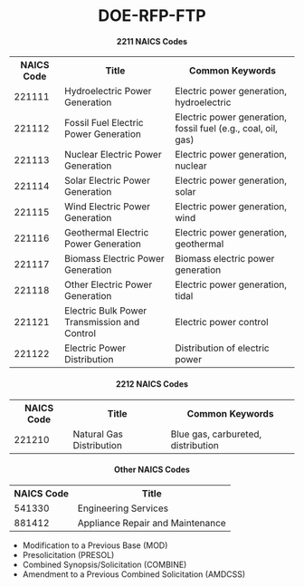 <h1 style="text-align:center">DOE-RFP-FTP</h1>

<h4 style="text-align:center">2211 NAICS Codes</h4>
<table style="width:100%">
  <tr>
    <th>NAICS Code</th>
    <th>Title</th>
    <th>Common Keywords</th>
  </tr>
  <tr>
    <td>221111</td>
    <td>Hydroelectric Power Generation</td>
    <td>Electric power generation, hydroelectric</td>
  </tr>
  <tr>
    <td>221112</td>
    <td>Fossil Fuel Electric Power Generation</td>
    <td>Electric power generation, fossil fuel (e.g., coal, oil, gas)</td>
  </tr>
  <tr>
    <td>221113</td>
    <td>Nuclear Electric Power Generation</td>
    <td>Electric power generation, nuclear</td>
  </tr>
  <tr>
    <td>221114</td>
    <td>Solar Electric Power Generation</td>
    <td>Electric power generation, solar</td>
  </tr>
  <tr>
    <td>221115</td>
    <td>Wind Electric Power Generation</td>
    <td>Electric power generation, wind</td>
  </tr>
  <tr>
    <td>221116</td>
    <td>Geothermal Electric Power Generation</td>
    <td>Electric power generation, geothermal</td>
  </tr>
  <tr>
    <td>221117</td>
    <td>Biomass Electric Power Generation</td>
    <td>Biomass electric power generation</td>
  </tr>
  <tr>
    <td>221118</td>
    <td>Other Electric Power Generation</td>
    <td>Electric power generation, tidal</td>
  </tr>
  <tr>
    <td>221121</td>
    <td>Electric Bulk Power Transmission and Control</td>
    <td>Electric power control</td>
  </tr>
  <tr>
    <td>221122</td>
    <td>Electric Power Distribution</td>
    <td>Distribution of electric power</td>
  </tr>
</table>

<h4 style="text-align:center">2212 NAICS Codes</h4>
<table style="width:100%">
  <tr>
    <th>NAICS Code</th>
    <th>Title</th>
    <th>Common Keywords</th>
  </tr>
  <tr>
    <td>221210</td>
    <td>Natural Gas Distribution</td>
    <td>Blue gas, carbureted, distribution</td>
  </tr>
</table>

<h4 style="text-align:center">Other NAICS Codes</h4>
<table style="width:100%">
  <tr>
    <th>NAICS Code</th>
    <th>Title</th>
  </tr>
  <tr>
    <td>541330</td>
    <td>Engineering Services</td>
  </tr>
  <tr>
    <td>881412</td>
    <td>Appliance Repair and Maintenance</td>
  </tr>
</table>

<ul>
  <li>
    Modification to a Previous Base (MOD)
  </li>
  <li>
    Presolicitation (PRESOL)
  </li>
  <li>
    Combined Synopsis/Solicitation (COMBINE)
  </li>
  <li>
    Amendment to a Previous Combined Solicitation (AMDCSS)
  </li>
</ul>
